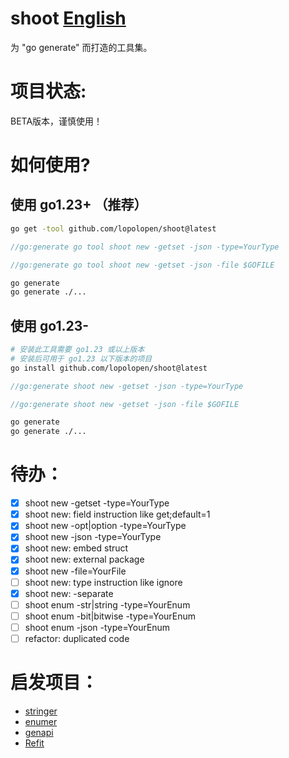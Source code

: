 # shoot        [English](https://github.com/lopolopen/shoot/blob/main/README.md)
为 "go generate" 而打造的工具集。

# 项目状态:
BETA版本，谨慎使用！

# 如何使用?

## 使用 go1.23+ （推荐）

```zsh
go get -tool github.com/lopolopen/shoot@latest
```

```go
//go:generate go tool shoot new -getset -json -type=YourType

//go:generate go tool shoot new -getset -json -file $GOFILE
```

```zsh
go generate
go generate ./...
```

## 使用 go1.23-

```zsh
# 安装此工具需要 go1.23 或以上版本
# 安装后可用于 go1.23 以下版本的项目
go install github.com/lopolopen/shoot@latest
```

```go
//go:generate shoot new -getset -json -type=YourType

//go:generate shoot new -getset -json -file $GOFILE
```

```zsh
go generate
go generate ./...
```

# 待办：
- [x] shoot new -getset -type=YourType
- [x] shoot new: field instruction like get;default=1
- [x] shoot new -opt|option -type=YourType
- [x] shoot new -json -type=YourType
- [x] shoot new: embed struct
- [x] shoot new: external package
- [x] shoot new -file=YourFile
- [ ] shoot new: type instruction like ignore
- [x] shoot new: -separate
- [ ] shoot enum -str|string -type=YourEnum
- [ ] shoot enum -bit|bitwise -type=YourEnum
- [ ] shoot enum -json -type=YourEnum
- [ ] refactor: duplicated code

# 启发项目：
* [stringer](https://pkg.go.dev/golang.org/x/tools/cmd/stringer)
* [enumer](https://github.com/dmarkham/enumer)
* [genapi](https://github.com/lexcao/genapi)
* [Refit](https://github.com/reactiveui/refit)
